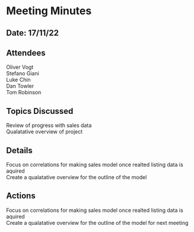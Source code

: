 # Meeting Minutes
## Date: 17/11/22

## Attendees
Oliver Vogt  
Stefano Giani  
Luke Chin  
Dan Towler  
Tom Robinson

## Topics Discussed
Review of progress with sales data  
Qualatative overview of project

## Details
Focus on correlations for making sales model once realted listing data is aquired  
Create a qualatative overview for the outline of the model

## Actions
Focus on correlations for making sales model once realted listing data is aquired  
Create a qualatative overview for the outline of the model for next meeting
